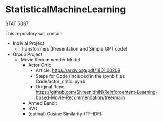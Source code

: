 # StatisticalMachineLearning
STAT 5387

This repository will contain  
- Indivial Project
    - Transformers (Presentation and Simple GPT code)
- Group Project
    - Movie Recommender Model
        - Actor Crtic
            - Article: https://arxiv.org/pdf/1801.00209
            - Steps for Code (included in the ipynb file): Code/actor_critic.ipynb
            - Original Repo: https://github.com/ShreenidhiN/Reinforcement-Learning-based-Movie-Recommendation/tree/main
        - Armed Bandit
        - SVD
        - (optinal) Cosine Similarity (TF-IDF)
